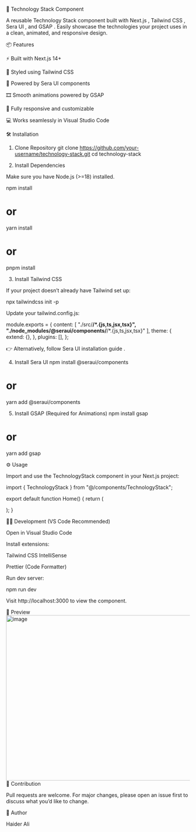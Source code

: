 🚀 Technology Stack Component

A reusable Technology Stack component built with Next.js
, Tailwind CSS
, Sera UI
, and GSAP
.
Easily showcase the technologies your project uses in a clean, animated, and responsive design.

📦 Features

⚡ Built with Next.js 14+

🎨 Styled using Tailwind CSS

🧩 Powered by Sera UI components

🎞️ Smooth animations powered by GSAP

📱 Fully responsive and customizable

💻 Works seamlessly in Visual Studio Code

🛠️ Installation
1. Clone Repository
git clone https://github.com/your-username/technology-stack.git
cd technology-stack

2. Install Dependencies

Make sure you have Node.js (>=18) installed.

npm install
# or
yarn install
# or
pnpm install

3. Install Tailwind CSS

If your project doesn’t already have Tailwind set up:

npx tailwindcss init -p


Update your tailwind.config.js:

module.exports = {
  content: [
    "./src/**/*.{js,ts,jsx,tsx}",
    "./node_modules/@seraui/components/**/*.{js,ts,jsx,tsx}"
  ],
  theme: {
    extend: {},
  },
  plugins: [],
};


👉 Alternatively, follow Sera UI installation guide
.

4. Install Sera UI
npm install @seraui/components
# or
yarn add @seraui/components

5. Install GSAP (Required for Animations)
npm install gsap
# or
yarn add gsap

⚙️ Usage

Import and use the TechnologyStack component in your Next.js project:

import { TechnologyStack } from "@/components/TechnologyStack";

export default function Home() {
  return (
    <main className="flex items-center justify-center h-screen">
      <TechnologyStack/>
    </main>
  );
}

👨‍💻 Development (VS Code Recommended)

Open in Visual Studio Code

Install extensions:

Tailwind CSS IntelliSense

Prettier (Code Formatter)

Run dev server:

npm run dev


Visit http://localhost:3000
 to view the component.

📸 Preview
<img width="944" height="452" alt="image" src="https://github.com/user-attachments/assets/3049a749-26fc-4674-a588-5a02e5985fcb" />
📝 Contribution

Pull requests are welcome. For major changes, please open an issue first to discuss what you’d like to change.

👤 Author

Haider Ali

